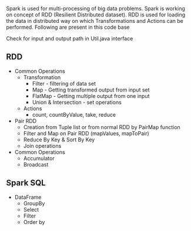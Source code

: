Spark is used for multi-processing of big data problems. Spark is working on concept of RDD (Resilient Distributed dataset).
RDD is used for loading the data in distributed way on which Transformations and Actions can be performed. Following are present in this code base

Check for input and output path in Util.java interface

## RDD
* Common Operations
    * Transformation
        * Filter - filtering of data set
        * Map - Getting transformed output from input set
        * FlatMap - Getting multiple output from one input
        * Union & Intersection - set operations
    * Actions
        * count, countByValue, take, reduce
* Pair RDD
    * Creation from Tuple list or from normal RDD by PairMap function  
    * Filter and Map on Pair RDD (mapValues, mapToPair)
    * Reduce By Key & Sort By Key
    * Join operations
* Common Operations
    * Accumulator
    * Broadcast    

    
## Spark SQL
* DataFrame 
    * GroupBy
    * Select
    * Filter
    * Order by   